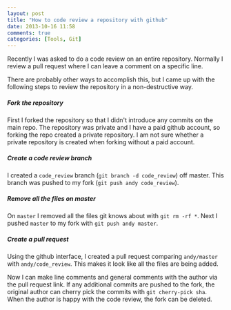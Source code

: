 ```yaml
---
layout: post
title: "How to code review a repository with github"
date: 2013-10-16 11:58
comments: true
categories: [Tools, Git]
---
```


Recently I was asked to do a code review on an entire repository. Normally I review a pull request where I can leave a comment on a specific line.

There are probably other ways to accomplish this, but I came up with the following steps to review the repository in a non-destructive way.

##### Fork the repository

First I forked the repository so that I didn't introduce any commits on the main repo. The repository was private and I have a paid github account, so forking the repo created a private repository. I am not sure whether a private repository is created when forking without a paid account.

##### Create a code review branch

I created a `code_review` branch (`git branch -d code_review`) off master. This branch was pushed to my fork (`git push andy code_review`).

##### Remove all the files on master

On `master` I removed all the files git knows about with `git rm -rf *`. Next I pushed `master` to my fork with `git push andy master`.

##### Create a pull request

Using the github interface, I created a pull request comparing `andy/master` with `andy/code_review`. This makes it look like all the files are being added.

Now I can make line comments and general comments with the author via the pull request link. If any additional commits are pushed to the fork, the original author can cherry pick the commits with `git cherry-pick sha`. When the author is happy with the code review, the fork can be deleted.
